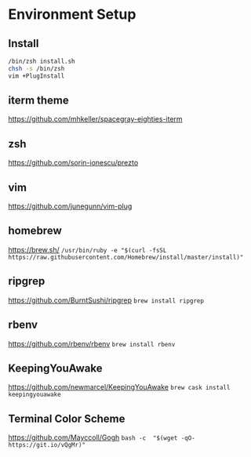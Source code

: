 # Environment Setup

## Install
```bash
/bin/zsh install.sh
chsh -s /bin/zsh
vim +PlugInstall
```

## iterm theme
https://github.com/mhkeller/spacegray-eighties-iterm

## zsh
https://github.com/sorin-ionescu/prezto

## vim
https://github.com/junegunn/vim-plug

## homebrew
https://brew.sh/
`/usr/bin/ruby -e "$(curl -fsSL https://raw.githubusercontent.com/Homebrew/install/master/install)"`

## ripgrep
https://github.com/BurntSushi/ripgrep
`brew install ripgrep`

## rbenv
https://github.com/rbenv/rbenv
`brew install rbenv`

## KeepingYouAwake
https://github.com/newmarcel/KeepingYouAwake
`brew cask install keepingyouawake`

## Terminal Color Scheme
https://github.com/Mayccoll/Gogh
`bash -c  "$(wget -qO- https://git.io/vQgMr)"`
